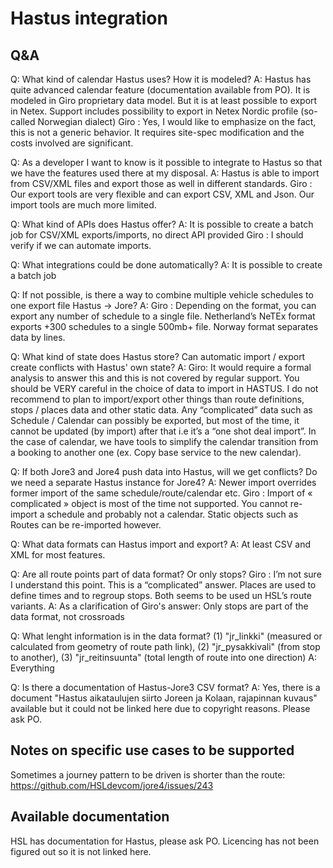 # Hastus integration

## Q&A

Q: What kind of calendar Hastus uses? How it is modeled?
A: Hastus has quite advanced calendar feature (documentation available from PO). It is modeled in Giro proprietary data model. But it is at least possible to export in Netex. Support includes possibility to export in Netex Nordic profile (so-called Norwegian dialect)
Giro : Yes, I would like to emphasize on the fact, this is not a generic behavior. It requires site-spec modification and the costs involved are significant.

Q: As a developer I want to know is it possible to integrate to Hastus so that we have the features used there at my disposal.
A: Hastus is able to import from CSV/XML files and export those as well in different standards.
Giro : Our export tools are very flexible and can export CSV, XML and Json. Our import tools are much more limited.

Q: What kind of APIs does Hastus offer?
A: It is possible to create a batch job for CSV/XML exports/imports, no direct API provided
Giro : I should verify if we can automate imports.

Q: What integrations could be done automatically?
A: It is possible to create a batch job

Q: If not possible, is there a way to combine multiple vehicle schedules to one export file Hastus -> Jore?
A: 
Giro : Depending on the format, you can export any number of schedule to a single file. Netherland’s NeTEx format exports +300 schedules to a single 500mb+ file. Norway format separates data by lines.

Q: What kind of state does Hastus store? Can automatic import / export create conflicts with Hastus' own state?
A: 
Giro: It would require a formal analysis to answer this and this is not covered by regular support. You should be VERY careful in the choice of data to import in HASTUS. I do not recommend to plan to import/export other things than route definitions, stops / places data and other static data. Any “complicated” data such as Schedule / Calendar can possibly be exported, but most of the time, it cannot be updated (by import) after that i.e it’s a “one shot deal import”. In the case of calendar, we have tools to simplify the calendar transition from a booking to another one (ex. Copy base service to the new calendar).

Q: If both Jore3 and Jore4 push data into Hastus, will we get conflicts? Do we need a separate Hastus instance for Jore4?
A: Newer import overrides former import of the same schedule/route/calendar etc.
Giro : Import of « complicated » object is most of the time not supported. You cannot re-import a schedule and probably not a calendar. Static objects such as Routes can be re-imported however.

Q: What data formats can Hastus import and export?
A: At least CSV and XML for most features.

Q: Are all route points part of data format? Or only stops?
Giro : I’m not sure I understand this point. This is a “complicated” answer. Places are used to define times and to regroup stops. Both seems to be used un HSL’s route variants. 
A: As a clarification of Giro's answer: Only stops are part of the data format, not crossroads

Q: What lenght information is in the data format?  (1) "jr_linkki" (measured or calculated from geometry of route path link), (2) "jr_pysakkivali" (from stop to another), (3) "jr_reitinsuunta" (total length of route into one direction)
A: Everything

Q: Is there a documentation of Hastus-Jore3 CSV format?
A: Yes, there is a document "Hastus aikataulujen siirto Joreen ja Kolaan, rajapinnan kuvaus" available but it could not be linked here due to copyright reasons. Please ask PO.

## Notes on specific use cases to be supported

Sometimes a journey pattern to be driven is shorter than the route: https://github.com/HSLdevcom/jore4/issues/243

## Available documentation

HSL has documentation for Hastus, please ask PO. Licencing has not been figured out so it is not linked here.
